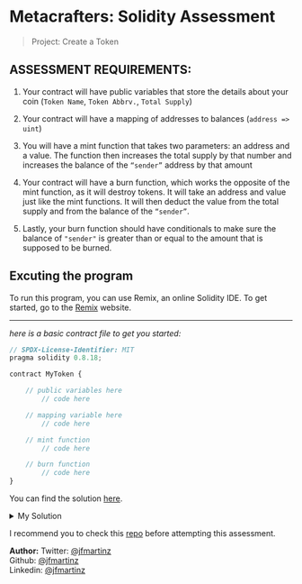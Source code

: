 # Metacrafters: Solidity Assessment
> Project: Create a Token 

 ## ASSESSMENT REQUIREMENTS:

1. Your contract will have public variables that store the details about your coin (`Token Name`, `Token Abbrv.`, `Total Supply`)<br>
   
2. Your contract will have a mapping of addresses to balances (`address => uint`)<br>

3. You will have a mint function that takes two parameters: an address and a value. 
       The function then increases the total supply by that number and increases the balance 
       of the `“sender”` address by that amount<br>

4. Your contract will have a burn function, which works the opposite    of the mint function, as it will destroy tokens. 
       It will take an address and value just like the mint functions. It will then deduct the value from the total supply 
       and from the balance of the `“sender”`.<br>

5. Lastly, your burn function should have conditionals to make sure the balance of `"sender"` is greater than or equal 
       to the amount that is supposed to be burned.

## Excuting the program
To run this program, you can use Remix, an online Solidity IDE. To get started, go to the [Remix](https://remix.ethereum.org/) website.

---

*here is a basic contract file to get you started:*

```js
// SPDX-License-Identifier: MIT
pragma solidity 0.8.18;

contract MyToken {

    // public variables here
        // code here

    // mapping variable here
        // code here

    // mint function
        // code here

    // burn function
        // code here
}
```

You can find the solution [here](https://youtu.be/yfuMcRf1Ml4).



<details>
<summary>My Solution</summary>

```js
contract Token {
    string public tokenName = "jfmartinz";           
    string public tokenAbbreviation = "jmz";  
    uint public totalSupply = 0;       

    mapping(address => uint) public balances;  

  

    function mint(address account, uint value) public {
        totalSupply += value;          
        balances[account] += value;    
    }
    
    function burn(address account, uint value) public {
      if(balances[account] >= value){
        totalSupply -= value;          
        balances[account] -= value;    
      }  

    }

}
```

</details>

I recommend you to check this [repo](https://github.com/jfmartinz/web3Notes) before attempting this assessment.

**Author:**
Twitter: [@jfmartinz](https://twitter.com/jfmartinz)<br>
Github: [@jfmartinz](https://github.com/jfmartinz)<br>
Linkedin: [@jfmartinz](https://www.linkedin.com/in/jfmartinz/)

